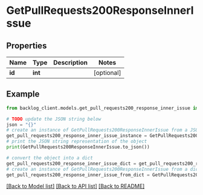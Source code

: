 # GetPullRequests200ResponseInnerIssue


## Properties

Name | Type | Description | Notes
------------ | ------------- | ------------- | -------------
**id** | **int** |  | [optional] 

## Example

```python
from backlog_client.models.get_pull_requests200_response_inner_issue import GetPullRequests200ResponseInnerIssue

# TODO update the JSON string below
json = "{}"
# create an instance of GetPullRequests200ResponseInnerIssue from a JSON string
get_pull_requests200_response_inner_issue_instance = GetPullRequests200ResponseInnerIssue.from_json(json)
# print the JSON string representation of the object
print(GetPullRequests200ResponseInnerIssue.to_json())

# convert the object into a dict
get_pull_requests200_response_inner_issue_dict = get_pull_requests200_response_inner_issue_instance.to_dict()
# create an instance of GetPullRequests200ResponseInnerIssue from a dict
get_pull_requests200_response_inner_issue_from_dict = GetPullRequests200ResponseInnerIssue.from_dict(get_pull_requests200_response_inner_issue_dict)
```
[[Back to Model list]](../README.md#documentation-for-models) [[Back to API list]](../README.md#documentation-for-api-endpoints) [[Back to README]](../README.md)


